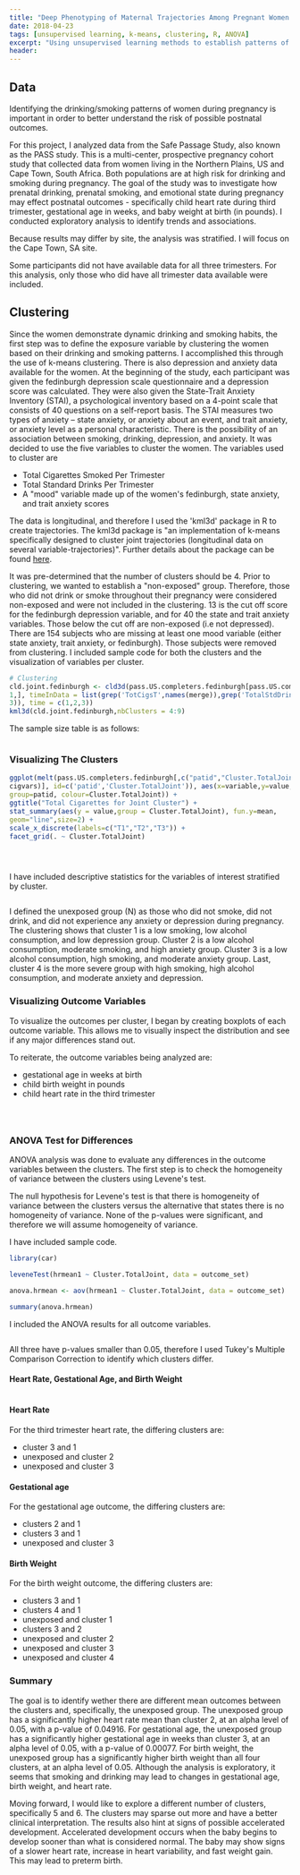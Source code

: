 ```yaml
---
title: "Deep Phenotyping of Maternal Trajectories Among Pregnant Women in Cape Town, South Africa Using K-means Clustering"
date: 2018-04-23
tags: [unsupervised learning, k-means, clustering, R, ANOVA]
excerpt: "Using unsupervised learning methods to establish patterns of similar behavior among a pregnancy cohort followed by ANOVA to identify outcome differences between clusters"
header:
---
```


## Data

Identifying the drinking/smoking patterns of women during pregnancy is important in order to better understand the risk of possible postnatal outcomes.

For this project, I analyzed data from the Safe Passage Study, also known as the PASS study. This is a multi-center, prospective pregnancy cohort study that collected data from women living in the Northern Plains, US and Cape Town, South Africa. Both populations are at high risk for drinking and smoking during pregnancy. The goal of the study was to investigate how prenatal drinking, prenatal smoking, and emotional state during pregnancy may effect postnatal outcomes - specifically child heart rate during third trimester, gestational age in weeks, and baby weight at birth (in pounds). I conducted exploratory analysis to identify trends and associations.

Because results may differ by site, the analysis was stratified. I will focus on the Cape Town, SA site.

Some participants did not have available data for all three trimesters. For this analysis, only those who did have all trimester data available were included.

## Clustering

Since the women demonstrate dynamic drinking and smoking habits, the first step was to define the exposure variable by clustering the women based on their drinking and smoking patterns. I accomplished this through the use of k-means clustering. There is also depression and anxiety data available for the women. At the beginning of the study, each participant was given the fedinburgh depression scale questionnaire and a depression score was calculated. They were also given the State-Trait Anxiety Inventory (STAI), a psychological inventory based on a 4-point scale that consists of 40 questions on a self-report basis. The STAI measures two types of anxiety – state anxiety, or anxiety about an event, and trait anxiety, or anxiety level as a personal characteristic. There is the possibility of an association between smoking, drinking, depression, and anxiety. It was decided to use the five variables to cluster the women. The variables used to cluster are

* Total Cigarettes Smoked Per Trimester
* Total Standard Drinks Per Trimester
* A "mood" variable made up of the women's fedinburgh, state anxiety, and trait anxiety scores

The data is longitudinal, and therefore I used the 'kml3d' package in R to create trajectories. The kml3d package is "an implementation of k-means specifically designed to cluster joint trajectories (longitudinal data on
several variable-trajectories)". Further details about the package can be found [here](https://cran.r-project.org/web/packages/kml3d/kml3d.pdf).

It was pre-determined that the number of clusters should be 4. Prior to clustering, we wanted to establish a "non-exposed" group. Therefore, those who did not drink or smoke throughout their pregnancy were considered non-exposed and were not included in the clustering. 13 is the cut off score for the fedinburgh depression variable, and for 40 the state and trait anxiety variables. Those below the cut off are non-exposed (i.e not depressed). There are 154 subjects who are missing at least one mood variable (either state anxiety, trait anxiety, or fedinburgh). Those subjects were removed from clustering. I included sample code for both the clusters and the visualization of variables per cluster.


```r
# Clustering
cld.joint.fedinburgh <- cld3d(pass.US.completers.fedinburgh[pass.US.completers.fedinburgh$Exposure ==
1,], timeInData = list(grep('TotCigsT',names(merge)),grep('TotalStdDrinksT',names(merge)),rep(181,
3)), time = c(1,2,3))
kml3d(cld.joint.fedinburgh,nbClusters = 4:9)
```

The sample size table is as follows:

<p align="center">
<img src="{{ site.url }}{{ site.baseurl }}/images/Table1_SA.png" alt="" class="center">
</p>

### Visualizing The Clusters

```r
ggplot(melt(pass.US.completers.fedinburgh[,c("patid","Cluster.TotalJoint",
cigvars)], id=c('patid','Cluster.TotalJoint')), aes(x=variable,y=value,
group=patid, colour=Cluster.TotalJoint)) +
ggtitle("Total Cigarettes for Joint Cluster") +
stat_summary(aes(y = value,group = Cluster.TotalJoint), fun.y=mean,
geom="line",size=2) +
scale_x_discrete(labels=c("T1","T2","T3")) +
facet_grid(. ~ Cluster.TotalJoint)
```
<p align="center">
<img src="{{ site.url }}{{ site.baseurl }}/images/kml_SA.png" alt="" class="center">
</p>

<p align="center">
<img src="{{ site.url }}{{ site.baseurl }}/images/kml_SA2.png" alt="" class="center">
</p>

<p align="center">
<img src="{{ site.url }}{{ site.baseurl }}/images/kml_SA3.png" alt="" class="center">
</p>

I have included descriptive statistics for the variables of interest stratified by cluster.

<p align="center">
<img src="{{ site.url }}{{ site.baseurl }}/images/DescStats.png" alt="" class="center">
</p>

I defined the unexposed group (N) as those who did not smoke, did not drink, and did not experience any anxiety or depression during pregnancy. The clustering shows that cluster 1 is a low smoking, low alcohol consumption, and low depression group. Cluster 2 is a low alcohol consumption, moderate smoking, and high anxiety group. Cluster 3 is a low alcohol consumption, high smoking, and moderate anxiety group. Last, cluster 4 is the more severe group with high smoking, high alcohol consumption, and moderate anxiety and depression.

### Visualizing Outcome Variables

To visualize the outcomes per cluster, I began by creating boxplots of each outcome variable. This allows me to visually inspect the distribution and see if any major differences stand out.

To reiterate, the outcome variables being analyzed are:

* gestational age in weeks at birth
* child birth weight in pounds
* child heart rate in the third trimester

<p align="center">
<img src="{{ site.url }}{{ site.baseurl }}/images/BP_GA.png" alt="" class="center">
</p>

<p align="center">
<img src="{{ site.url }}{{ site.baseurl }}/images/BP_Weight.png" alt="" class="center">
</p>

<p align="center">
<img src="{{ site.url }}{{ site.baseurl }}/images/BP_heart.png" alt="" class="center">
</p>

### ANOVA Test for Differences

ANOVA analysis was done to evaluate any differences in the outcome variables between the clusters. The first step is to check the homogeneity of variance between the clusters using Levene's test.

The null hypothesis for Levene's test is that there is homogeneity of variance between the clusters versus the alternative that states there is no homogeneity of variance. None of the p-values were significant, and therefore we will assume homogeneity of variance.

I have included sample code.

```r
library(car)

leveneTest(hrmean1 ~ Cluster.TotalJoint, data = outcome_set)

anova.hrmean <- aov(hrmean1 ~ Cluster.TotalJoint, data = outcome_set)

summary(anova.hrmean)
```

I included the ANOVA results for all outcome variables.

<p align="center">
<img src="{{ site.url }}{{ site.baseurl }}/images/ANOVA.png" alt="" class="center">
</p>

All three have p-values smaller than 0.05, therefore I used Tukey's Multiple Comparison Correction to identify which clusters differ.

#### Heart Rate, Gestational Age, and Birth Weight
<p align="center">
<img src="{{ site.url }}{{ site.baseurl }}/images/TUKEY_Comparison.png" alt="" class="center">
</p>

#### Heart Rate
For the third trimester heart rate, the differing clusters are:

* cluster 3 and 1
* unexposed and cluster 2
* unexposed and cluster 3

#### Gestational age

For the gestational age outcome, the differing clusters are:

* clusters 2 and 1
* clusters 3 and 1
* unexposed and cluster 3


#### Birth Weight

For the birth weight outcome, the differing clusters are:

* clusters 3 and 1
* clusters 4 and 1
* unexposed and cluster 1
* clusters 3 and 2
* unexposed and cluster 2
* unexposed and cluster 3
* unexposed and cluster 4

### Summary
The goal is to identify wether there are different mean outcomes between the clusters and, specifically, the unexposed group. The unexposed group has a significantly higher heart rate mean than cluster 2, at an alpha level of 0.05, with a p-value of 0.04916. For gestational age, the unexposed group has a significantly higher gestational age in weeks than cluster 3, at an alpha level of 0.05, with a p-value of 0.00077. For birth weight, the unexposed group has a significantly higher birth weight than all four clusters, at an alpha level of 0.05. Although the analysis is exploratory, it seems that smoking and drinking may lead to changes in gestational age, birth weight, and heart rate.

Moving forward, I would like to explore a different number of clusters, specifically 5 and 6. The clusters may sparse out more and have a better clinical interpretation. The results also hint at signs of possible accelerated development. Accelerated development occurs when the baby begins to develop sooner than what is considered normal. The baby may show signs of a slower heart rate, increase in heart variability, and fast weight gain. This may lead to preterm birth.
